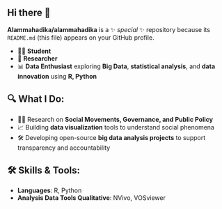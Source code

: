 ## Hi there 👋


**Alammahadika/alammahadika** is a ✨ _special_ ✨ repository because its `README.md` (this file) appears on your GitHub profile.

- 👨‍🎓 **Student** 
- 🔎 **Researcher** 
- 📊 **Data Enthusiast** exploring **Big Data**, **statistical analysis**, and **data innovation** using **R, Python**

## 🔍 What I Do:
- 🧑‍🔬 Research on **Social Movements, Governance, and Public Policy**  
- 📈 Building **data visualization** tools to understand social phenomena  
- 🛠️ Developing open-source **big data analysis projects** to support transparency and accountability  

## 🛠️ Skills & Tools:
- **Languages**: R, Python  
- **Analysis Data Tools Qualitative**: NVivo, VOSviewer
  
